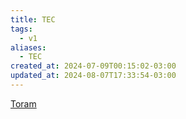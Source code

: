 ```yaml
---
title: TEC
tags:
  - v1
aliases:
  - TEC
created_at: 2024-07-09T00:15:02-03:00
updated_at: 2024-08-07T17:33:54-03:00
---
```


[Toram](../../../../rascunhos/2024/07/26/Toram.md)